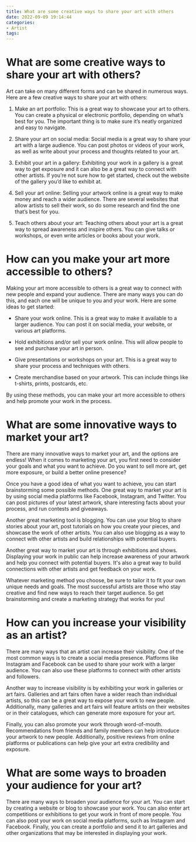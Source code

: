 ```yaml
---
title: What are some creative ways to share your art with others
date: 2022-09-09 19:14:44
categories:
- Artist
tags:
---
```



#  What are some creative ways to share your art with others?

Art can take on many different forms and can be shared in numerous ways. Here are a few creative ways to share your art with others:

1. Make an art portfolio: This is a great way to showcase your art to others. You can create a physical or electronic portfolio, depending on what’s best for you. The important thing is to make sure it’s neatly organized and easy to navigate.

2. Share your art on social media: Social media is a great way to share your art with a large audience. You can post photos or videos of your work, as well as write about your process and thoughts related to your art.

3. Exhibit your art in a gallery: Exhibiting your work in a gallery is a great way to get exposure and it can also be a great way to connect with other artists. If you’re not sure how to get started, check out the website of the gallery you’d like to exhibit at.

4. Sell your art online: Selling your artwork online is a great way to make money and reach a wider audience. There are several websites that allow artists to sell their work, so do some research and find the one that’s best for you.

5. Teach others about your art: Teaching others about your art is a great way to spread awareness and inspire others. You can give talks or workshops, or even write articles or books about your work.

#  How can you make your art more accessible to others?

Making your art more accessible to others is a great way to connect with new people and expand your audience. There are many ways you can do this, and each one will be unique to you and your work. Here are some ideas to get started:

* Share your work online. This is a great way to make it available to a larger audience. You can post it on social media, your website, or various art platforms.

* Hold exhibitions and/or sell your work online. This will allow people to see and purchase your art in person.

* Give presentations or workshops on your art. This is a great way to share your process and techniques with others.

* Create merchandise based on your artwork. This can include things like t-shirts, prints, postcards, etc.

By using these methods, you can make your art more accessible to others and help promote your work in the process.

#  What are some innovative ways to market your art?

There are many innovative ways to market your art, and the options are endless! When it comes to marketing your art, you first need to consider your goals and what you want to achieve. Do you want to sell more art, get more exposure, or build a better online presence?

Once you have a good idea of what you want to achieve, you can start brainstorming some possible methods. One great way to market your art is by using social media platforms like Facebook, Instagram, and Twitter. You can post pictures of your latest artwork, share interesting facts about your process, and run contests and giveaways.

Another great marketing tool is blogging. You can use your blog to share stories about your art, post tutorials on how you create your pieces, and showcase the work of other artists. You can also use blogging as a way to connect with other artists and build relationships with potential buyers.

Another great way to market your art is through exhibitions and shows. Displaying your work in public can help increase awareness of your artwork and help you connect with potential buyers. It's also a great way to build connections with other artists and get feedback on your work.

Whatever marketing method you choose, be sure to tailor it to fit your own unique needs and goals. The most successful artists are those who stay creative and find new ways to reach their target audience. So get brainstorming and create a marketing strategy that works for you!

#  How can you increase your visibility as an artist?

There are many ways that an artist can increase their visibility. One of the most common ways is to create a social media presence. Platforms like Instagram and Facebook can be used to share your work with a larger audience. You can also use these platforms to connect with other artists and followers.

Another way to increase visibility is by exhibiting your work in galleries or art fairs. Galleries and art fairs often have a wider reach than individual artists, so this can be a great way to expose your work to new people. Additionally, many galleries and art fairs will feature artists on their websites or in their catalogues, which can generate more exposure for your art.

Finally, you can also promote your work through word-of-mouth. Recommendations from friends and family members can help introduce your artwork to new people. Additionally, positive reviews from online platforms or publications can help give your art extra credibility and exposure.

#  What are some ways to broaden your audience for your art?

There are many ways to broaden your audience for your art. You can start by creating a website or blog to showcase your work. You can also enter art competitions or exhibitions to get your work in front of more people. You can also post your work on social media platforms, such as Instagram and Facebook. Finally, you can create a portfolio and send it to art galleries and other organizations that may be interested in displaying your work.